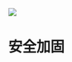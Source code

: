 [![](https://i.postimg.cc/WzXsh0MX/image.png)](https://github.com/wx-chevalier/Backend-Series)

# 安全加固
